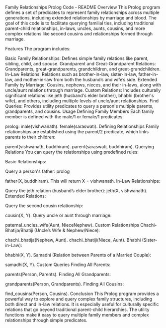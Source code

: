 Family Relationships Prolog Code - README
Overview
This Prolog program defines a set of predicates to represent family relationships across multiple generations, including extended relationships by marriage and blood. The goal of this code is to facilitate querying familial ties, including traditional parent-child relationships, in-laws, uncles, aunts, cousins, and more complex relations like second cousins and relationships formed through marriage.

Features
The program includes:

Basic Family Relationships: Defines simple family relations like parent, sibling, child, and spouse.
Grandparent and Great-Grandparent Relations: Grandparents, great-grandparents, grandchildren, and great-grandchildren.
In-Law Relations: Relations such as brother-in-law, sister-in-law, father-in-law, and mother-in-law from both the husband’s and wife’s side.
Extended Family by Marriage: Cousins, nephews, nieces, and their in-laws, along with uncle/aunt relations through marriage.
Custom Relations: Includes culturally significant relations like jeth (husband's elder brother), bhabhi (brother's wife), and others, including multiple levels of uncle/aunt relationships.
Find Queries: Provides utility predicates to query a person's multiple parents, grandparents, and cousins.
Usage
Defining Family Members
Each family member is defined with the male/1 or female/1 predicates:

prolog:
male(vishwanath).
female(saraswati).
Defining Relationships
Family relationships are established using the parent/2 predicate, which links parents to their children:


parent(vishwanath, buddhiram).
parent(saraswati, buddhiram).
Querying Relations
You can query the relationships using predefined rules:

Basic Relationships:

Query a person's father:
prolog

father(X, buddhiram).
This will return X = vishwanath.
In-Law Relationships:

Query the jeth relation (husband’s elder brother):
jeth(X, vishwanath).
Extended Relations:

Query the second cousin relationship:

cousin(X, Y).
Query uncle or aunt through marriage:

paternal_uncles_wife(Aunt, NieceNephew).
Custom Relationships
Chachi-Bhatija/Bhatiji (Uncle’s Wife & Nephew/Niece):


chachi_bhatija(Nephew, Aunt).
chachi_bhatiji(Niece, Aunt).
Bhabhi (Sister-in-Law):


bhabhi(X, Y).
Samadhi (Relation between Parents of a Married Couple):

samadhi(X, Y).
Custom Queries
Finding All Parents:


parents(Person, Parents).
Finding All Grandparents:

grandparents(Person, Grandparents).
Finding All Cousins:

find_cousins(Person, Cousins).
Conclusion
This Prolog program provides a powerful way to explore and query complex family structures, including both direct and in-law relations. It is especially useful for culturally specific relations that go beyond traditional parent-child hierarchies. The utility functions make it easy to query multiple family members and complex relationships through simple predicates.

